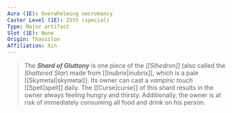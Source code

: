 ```yaml
---
Aura (1E): Overwhelming necromancy
Caster Level (1E): 25th (special)
Type: Major artifact
Slot (1E): None
Origin: Thassilon
Affiliation: Xin
---
```


> The ***Shard of Gluttony*** is one piece of the *[[Sihedron]]* (also called the *Shattered Star*) made from [[Inubrix|inubrix]], which is a pale [[Skymetal|skymetal]]. Its owner can cast a *vampiric touch* [[Spell|spell]] daily. The [[Curse|curse]] of this shard results in the owner always feeling hungry and thirsty. Additionally, the owner is at risk of immediately consuming all food and drink on his person.







